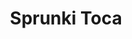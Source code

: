 ---
slug: sprunki-toca
title: Sprunki Toca
description: "Sprunki Toca is an exciting online game. Play for free directly in your browser!"
icon: /images/popular_mods/Sprunki Toca.png
url: https://playminigames.net/content/gamebinary/html5/sprunki-toca/index.html
previewImage: /images/popular_mods/Sprunki Toca.png
type: popular mods

# SEO配置
seo:
  title: "Sprunki Toca - Play Free Online Game | Fun Browser Games"
  description: "Sprunki Toca - Play this fun online game for free in your browser. No download required!"
  ogImage: "/images/popular_mods/Sprunki Toca.png"
  keywords: "sprunki-toca, online game, browser game, free game, popular mods game, play online"

videoUrls:
  - https://www.youtube.com/embed/example1
  - https://www.youtube.com/embed/example2

whyPlay:
  title: "Why Play Sprunki Toca?"
  items:
    - "Immersive Gameplay: Sprunki Toca offers an engaging and immersive gaming experience that will keep you entertained for hours"
    - "Challenging Levels: Test your skills with increasingly difficult challenges and obstacles"
    - "Beautiful Graphics: Enjoy stunning visuals and smooth animations that bring the game world to life"
    - "Regular Updates: New content and features are added regularly to keep the game fresh and exciting"
    - "Free to Play: Experience all the fun without spending a penny"
    - "Community Features: Connect with other players, share strategies, and compete for high scores"
    - "Cross-Platform: Play on any device with a web browser, no downloads required"

features:
  title: "Key Features of Sprunki Toca"
  image: "/images/popular_mods/Sprunki Toca.png"
  items:
    - "Intuitive Controls: Easy to learn controls make Sprunki Toca accessible for players of all skill levels"
    - "Multiple Game Modes: Enjoy various gameplay options that provide different challenges and experiences"
    - "Character Customization: Personalize your gaming experience with unique characters and items"
    - "Achievement System: Complete special tasks to earn rewards and recognition"
    - "Leaderboards: Compete with players worldwide and see who can achieve the highest scores"

characteristics:
  title: "Game Characteristics"
  image: "/images/popular_mods/Sprunki Toca.png"
  items:
    - "Genre: Popular mods game with elements of strategy and skill"
    - "Difficulty: Suitable for both casual gamers and those seeking a challenge"
    - "Play Time: Quick sessions or extended gameplay, depending on your preference"
    - "Art Style: Vibrant and engaging visuals that enhance the gaming experience"
    - "Sound Design: Immersive audio that complements the gameplay perfectly"

info: "Sprunki Toca is an exciting online game that offers players a unique and engaging gaming experience. With its intuitive controls, stunning visuals, and challenging gameplay, Sprunki Toca provides hours of entertainment for players of all ages and skill levels. Whether you're looking for a quick gaming session during a break or an extended play session, Sprunki Toca delivers an immersive experience that will keep you coming back for more. The game features multiple levels of increasing difficulty, ensuring that players are constantly challenged as they progress. With regular updates adding new content and features, Sprunki Toca remains fresh and exciting, providing endless entertainment options for its growing community of players."

howToPlayIntro: "Welcome to Sprunki Toca! This guide will walk you through the basics and help you master the game. Whether you're a beginner or looking to improve your skills, these tips and instructions will enhance your gaming experience."

howToPlaySteps:
  - title: "Getting Started"
    description: "Begin your Sprunki Toca adventure by familiarizing yourself with the controls. Use your keyboard or mouse to navigate through the game interface. The tutorial will guide you through the basic mechanics and help you understand the objectives."
  - title: "Understanding the Objectives"
    description: "In Sprunki Toca, your main goal is to progress through levels by completing specific objectives. Each level presents unique challenges that require different strategies and approaches."
  - title: "Mastering the Controls"
    description: "Practice using the controls to improve your precision and reaction time. Sprunki Toca requires quick reflexes and strategic thinking to overcome obstacles and defeat opponents."
  - title: "Utilizing Power-ups"
    description: "Collect power-ups throughout the game to enhance your abilities and overcome difficult challenges. Each power-up offers unique advantages that can be crucial for success."
  - title: "Developing Strategies"
    description: "As you progress in Sprunki Toca, develop effective strategies for different scenarios. Analyze patterns, anticipate challenges, and adapt your approach to maximize your performance."

faq:
  title: "Frequently Asked Questions about Sprunki Toca"
  items:
    - question: "Is Sprunki Toca free to play?"
      answer: "Yes, Sprunki Toca is completely free to play directly in your web browser. No downloads or purchases are required to enjoy the full game experience."
    - question: "Can I play Sprunki Toca on mobile devices?"
      answer: "Yes, Sprunki Toca is optimized for both desktop and mobile play. You can enjoy the game on any device with a web browser and internet connection."
    - question: "Are there any in-game purchases?"
      answer: "While Sprunki Toca is free to play, there may be optional in-game purchases available for cosmetic items or additional features that don't affect core gameplay."
    - question: "How often is Sprunki Toca updated?"
      answer: "The developers regularly update Sprunki Toca with new content, features, and improvements based on player feedback and game performance."
    - question: "Can I play Sprunki Toca offline?"
      answer: "Currently, Sprunki Toca requires an internet connection to play as it's a browser-based online game."
    - question: "Is Sprunki Toca suitable for children?"
      answer: "Yes, Sprunki Toca is designed to be family-friendly and suitable for players of all ages."
    - question: "How do I report bugs or issues?"
      answer: "If you encounter any problems while playing Sprunki Toca, you can report them through the game's support page or contact the developers directly through their website."
    - question: "Still Have Questions?"
      answer: "If you have additional questions about Sprunki Toca that aren't covered in this FAQ, please visit our support center or contact our customer service team for assistance."
---